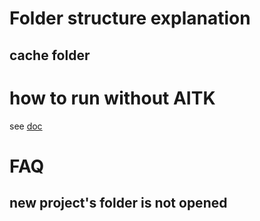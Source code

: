 # Folder structure explanation

## cache folder

# how to run without AITK

see [doc](./README-without-AITK.md)

# FAQ

## new project's folder is not opened
